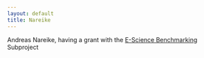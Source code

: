 ```yaml
---
layout: default
title: Nareike
---
```


Andreas Nareike, having a grant with the [E-Science Benchmarking](Projects.EScience "wikilink") Subproject
